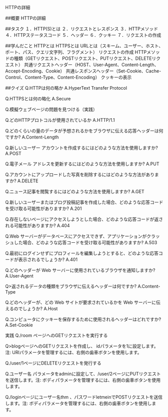 HTTPの詳細

##概要
HTTPの詳細


##タスク
１．HTTP(S)とは
２．リクエストとレスポンス
３．HTTPメソッド
４．HTTPステータスコード
５．ヘッダー
６．クッキー
７．リクエストの作成


##学んだこと
HTTPとは
HTTPSとは
URLとは（スキーム、ユーザー、ホスト、ポート、パス、クエリ文字列、フラグメント）
リクエストの作成
HTTPメソッドの種類（GETリクエスト、POSTリクエスト、PUTリクエスト、DELETEリクエスト）
共通リクエストヘッダー（HOST、User-Agent、Content-Length、Accept-Encoding、Cookie）
共通レスポンスヘッダー（Set-Cookie、Cache-Control、Content-Type、Content-Encoding）
クッキーの表示




##クイズ
Q.HTTPは何の略か
A.HyperText Transfer Protocol

Q.HTTPSとは何の略化
A.Secure

Q.模擬ウェブページの問題を見つける（実践）

Q.どのHTTPプロトコルが使用されているか
A.HTTP/1.1

Q.どのくらいの量のデータが予想されるかをブラウザに伝える応答ヘッダーは何ですか?
A.Content-Length

Q.新しいユーザー アカウントを作成するにはどのような方法を使用しますか?
A.POST

Q.電子メール アドレスを更新するにはどのような方法を使用しますか?
A.PUT

Q.アカウントにアップロードした写真を削除するにはどのような方法がありますか?
A.DELETE

Q.ニュース記事を閲覧するにはどのような方法を使用しますか?
A.GET

Q.新しいユーザーまたはブログ投稿記事を作成した場合、どのような応答コードを受け取る可能性がありますか?
A.201

Q.存在しないページにアクセスしようとした場合、どのような応答コードが返される可能性がありますか?
A.404

Q.Web サーバーがデータベースにアクセスできず、アプリケーションがクラッシュした場合、どのような応答コードを受け取る可能性がありますか?
A.503

Q.最初にログインせずにプロフィールを編集しようとすると、どのような応答コードが表示されるでしょうか?
A.401

Q.どのヘッダーが Web サーバーに使用されているブラウザを通知しますか?
A.User-Agent

Q>返されるデータの種類をブラウザに伝えるヘッダーは何ですか?
A.Content-Type

Q.どのヘッダーが、どの Web サイトが要求されているかを Web サーバーに伝えるのでしょうか?
A.Host

Q.コンピュータにクッキーを保存するために使用されるヘッダーはどれですか?
A.Set-Cookie

実践
Q./room ページへのGETリクエストを実行する

Q>blogページへのGETリクエストを作成し、 idパラメータを1に設定します。注: URIパラメータを管理するには、右側の歯車ボタンを使用します。

Q./user/1ページにDELETEリクエストを発行する

Q.ユーザー名 パラメータをadminに設定して、/user/2ページにPUTリクエストを送信します。注: ボディパラメータを管理するには、右側の歯車ボタンを使用します。

Q./loginページにユーザー名thm 、パスワードletmeinでPOSTリクエストを送信します。注: ボディパラメータを管理するには、右側の歯車ボタンを使用します。
